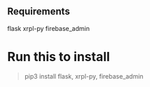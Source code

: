 ## Requirements
flask
xrpl-py
firebase_admin

# Run this to install
> pip3 install flask, xrpl-py, firebase_admin